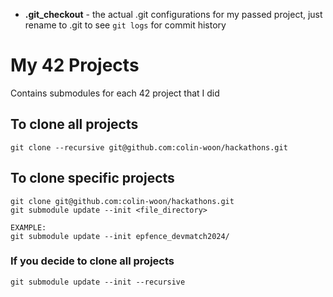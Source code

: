- **.git_checkout** - the actual .git configurations for my passed project, just rename to .git to see `git logs` for commit history

# My 42 Projects
Contains submodules for each 42 project that I did  
  

## To clone all projects
```
git clone --recursive git@github.com:colin-woon/hackathons.git
```

## To clone specific projects
```
git clone git@github.com:colin-woon/hackathons.git
git submodule update --init <file_directory>
```
```
EXAMPLE:
git submodule update --init epfence_devmatch2024/
```

### If you decide to clone all projects
```
git submodule update --init --recursive
```

